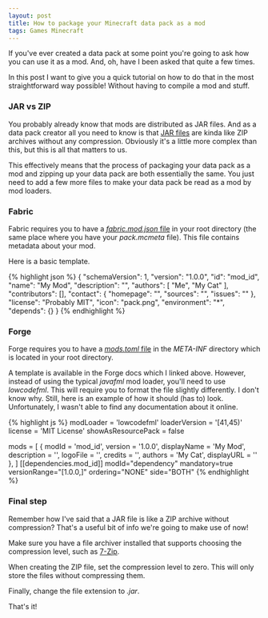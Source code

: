 ```yaml
---
layout: post
title: How to package your Minecraft data pack as a mod
tags: Games Minecraft
---
```


If you've ever created a data pack at some point you're going to ask how you can use it as a mod. And, oh, have I been asked that quite a few times.
  
In this post I want to give you a quick tutorial on how to do that in the most straightforward way possible! Without having to compile a mod and stuff.

### JAR vs ZIP

You probably already know that mods are distributed as JAR files.
And as a data pack creator all you need to know is that [JAR files]((https://en.wikipedia.org/wiki/JAR_(file_format))) are kinda like ZIP archives without any compression.
Obviously it's a little more complex than this, but this is all that matters to us.
  
This effectively means that the process of packaging your data pack as a mod and zipping up your data pack are both essentially the same. You just need to add a few more files to make your data pack be read as a mod by mod loaders.

### Fabric

Fabric requires you to have a [*fabric.mod.json* file](https://fabricmc.net/wiki/documentation:fabric_mod_json) in your root directory (the same place where you have your *pack.mcmeta* file). This file contains metadata about your mod.
  
Here is a basic template.
  
{% highlight json %}
{
  "schemaVersion": 1,
  "version": "1.0.0",
  "id": "mod_id",
  "name": "My Mod",
  "description": "",
  "authors": [
    "Me",
    "My Cat"
  ],
  "contributors": [],
  "contact": {
    "homepage": "",
    "sources": "",
    "issues": ""
  },
  "license": "Probably MIT",
  "icon": "pack.png",
  "environment": "*",
  "depends": {}
}
{% endhighlight %}

### Forge

Forge requires you to have a [*mods.toml* file](https://docs.minecraftforge.net/en/1.19.2/gettingstarted/structuring/) in the *META-INF* directory which is located in your root directory.
  
A template is available in the Forge docs which I linked above. However, instead of using the typical *javafml* mod loader, you'll need to use *lowcodefml*.
This will require you to format the file slightly differently. I don't know why.
Still, here is an example of how it should (has to) look. Unfortunately, I wasn't able to find any documentation about it online.
  
{% highlight js %}
modLoader = 'lowcodefml'
loaderVersion = '[41,45)'
license = 'MIT License'
showAsResourcePack = false

mods = [
	{ modId = 'mod_id', version = '1.0.0', displayName = 'My Mod', description = '', logoFile = '', credits = '', authors = 'My Cat', displayURL = '' },
]
[[dependencies.mod_id]]
    modId="dependency"
    mandatory=true
    versionRange="[1.0.0,]"
    ordering="NONE"
    side="BOTH"
{% endhighlight %}

### Final step

Remember how I've said that a JAR file is like a ZIP archive without compression? That's a useful bit of info we're going to make use of now!
  
Make sure you have a file archiver installed that supports choosing the compression level, such as [7-Zip](https://www.7-zip.org/).
  
When creating the ZIP file, set the compression level to zero. This will only store the files without compressing them.
  
Finally, change the file extension to *.jar*. 
  
That's it!
